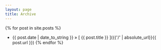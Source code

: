 ```yaml
---
layout: page
title: Archive
---
```



{% for post in site.posts %}
  * {{ post.date | date_to_string }} &raquo; [ {{ post.title }} ]({{'/' | absolute_url}}{{ post.url }})
{% endfor %}
